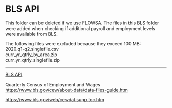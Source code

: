 # BLS API

This folder can be deleted if we use FLOWSA. The files in this BLS folder were added when checking if additional payroll and employment levels were available from BLS.  

The following files were excluded because they exceed 100 MB:  
2020.q1-q2.singlefile.csv  
curr_yr_qtrly_by_area.zip  
curr_yr_qtrly_singlefile.zip  

---

[BLS API](https://www.bls.gov/developers/)


Quarterly Census of Employment and Wages
https://www.bls.gov/cew/about-data/data-files-guide.htm

https://www.bls.gov/web/cewdat.supp.toc.htm